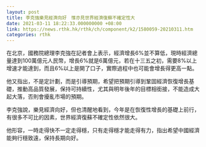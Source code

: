 ```yaml
---
layout: post
title: 李克強樂見經濟向好　惟亦見世界經濟復蘇不確定性大
date: 2021-03-11 18:22:33.000000000 +08:00
link: https://news.rthk.hk/rthk/ch/component/k2/1580059-20210311.htm
categories: rthk
---
```


在北京，國務院總理李克強在記者會上表示，經濟增長6%並不算低，現時經濟總量達到100萬億元人民幣，增長6%就是6萬億元，若在十三五之初，需要8%以上增速才能達到，而且6%以上是開了口子，實際過程中也可能會增長得更高一點。

他又指出，不是定計劃，而是引導預期，希望把預期引導到鞏固經濟恢復增長基礎，推動高品質發展，保持可持續性，尤其與明年後年的目標相銜接，不能造成大起大落，否則會擾亂市場的預期。

李克強說，樂見經濟向好，但也清醒地看到，今年是在恢復性增長的基礎上前行，有很多不可比的因素，世界經濟復蘇不確定性依然很大。

他形容，一時走得快不一定走得穩，只有走得穩才能走得有力，指出希望中國經濟能夠行穩致遠，保持長期向好。
